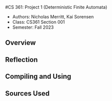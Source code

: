 #CS 361: Project 1 (Deterministic Finite Automata)  
* Authors: Nicholas Merritt, Kai Sorensen
* Class: CS361 Section 001
* Semester: Fall 2023

## Overview


## Reflection


## Compiling and Using


## Sources Used
